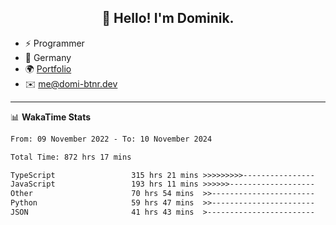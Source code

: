 <h2 align="center">👋 Hello! I'm Dominik.</h2>

- ⚡ Programmer
- 📍 Germany
- 🌍 [Portfolio](https://domi-btnr.dev)
- ✉️ [me@domi-btnr.dev](mailto://me@domi-btnr.dev)

---
📊 **WakaTime Stats**
<!--START_SECTION:waka-->

```txt
From: 09 November 2022 - To: 10 November 2024

Total Time: 872 hrs 17 mins

TypeScript                 315 hrs 21 mins >>>>>>>>>----------------   36.15 %
JavaScript                 193 hrs 11 mins >>>>>>-------------------   22.15 %
Other                      70 hrs 54 mins  >>-----------------------   08.13 %
Python                     59 hrs 47 mins  >>-----------------------   06.86 %
JSON                       41 hrs 43 mins  >------------------------   04.78 %
```

<!--END_SECTION:waka-->
